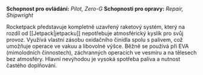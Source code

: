 **Schopnost pro ovládání:** _Pilot, Zero-G_ 
**Schopnosti pro opravy:** _Repair, Shipwright_

Rocketpack představuje kompletně uzavřený raketový systém, který na rozdíl od [[Jetpack|jetpacku]] nepotřebuje atmosférický kyslík pro svůj provoz. Využívá vlastní zásobu oxidačního činidla spolu s palivem, což umožňuje operace ve vakuu a libovolné výšce. Běžně se používá při EVA (mimolodních činnostech), záchranných operacích ve vesmíru a na tělesech bez atmosféry. Hlavní nevýhodou je vysoká spotřeba paliva a nutnost častého doplňování.